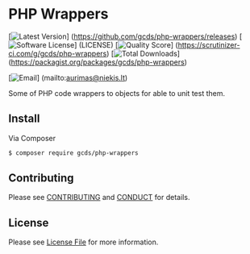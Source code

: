 # PHP Wrappers

[![Latest Version](https://img.shields.io/github/release/gcds/php-wrappers.svg?style=flat-square)]
(https://github.com/gcds/php-wrappers/releases)
[![Software License](https://img.shields.io/badge/license-MIT-brightgreen.svg?style=flat-square)]
(LICENSE)
[![Quality Score](https://img.shields.io/scrutinizer/g/gcds/php-wrappers.svg?style=flat-square)]
(https://scrutinizer-ci.com/g/gcds/php-wrappers)
[![Total Downloads](https://img.shields.io/packagist/dt/gcds/php-wrappers.svg?style=flat-square)]
(https://packagist.org/packages/gcds/php-wrappers)

[![Email](https://img.shields.io/badge/email-aurimas@niekis.lt-blue.svg?style=flat-square)]
(mailto:aurimas@niekis.lt)

Some of PHP code wrappers to objects for able to unit test them.


## Install

Via Composer

``` bash
$ composer require gcds/php-wrappers
```

## Contributing

Please see [CONTRIBUTING](CONTRIBUTING.md) and [CONDUCT](CONDUCT.md) for details.


## License

Please see [License File](LICENSE) for more information.
